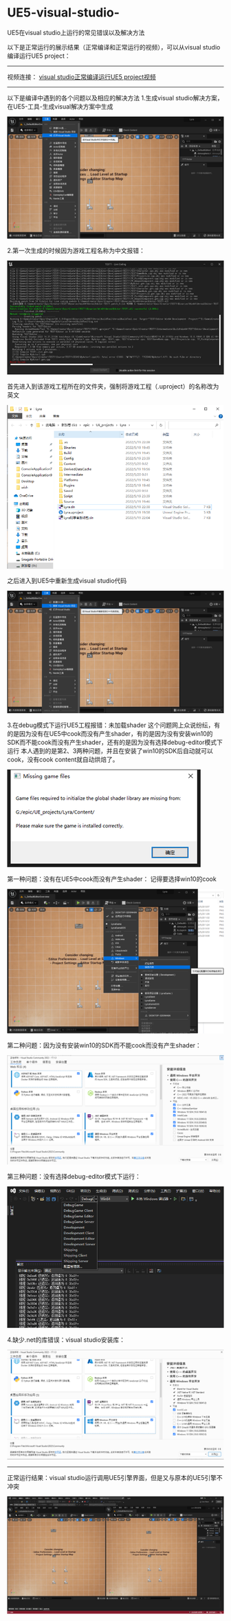 # UE5-visual-studio-
UE5在visual studio上运行的常见错误以及解决方法

以下是正常运行的展示结果（正常编译和正常运行的视频），可以从visual studio编译运行UE5 project：

------------------------------------------------------------------------------------------------------------------------------

视频连接： [visual studio正常编译运行UE5 project视频](https://github.com/Neko-yc/UE5-visual-studio-/issues/1) <br>

------------------------------------------------------------------------------------------------------------------------------


以下是编译中遇到的各个问题以及相应的解决方法
1.生成visual studio解决方案，在UE5-工具-生成visual解决方案中生成

![](https://github.com/Neko-yc/UE5-visual-studio-/blob/main/images/%E7%94%9F%E6%88%90visual%20studio%E8%A7%A3%E5%86%B3%E6%96%B9%E6%A1%88new.png)

2.第一次生成的时候因为游戏工程名称为中文报错：

![](https://github.com/Neko-yc/UE5-visual-studio-/blob/main/images/%E4%B8%AD%E6%96%87%E5%90%8D%E7%A7%B0%E6%8A%A5%E9%94%99.png)

  首先进入到该游戏工程所在的文件夹，强制将游戏工程（.uproject）的名称改为英文
  
![](https://github.com/Neko-yc/UE5-visual-studio-/blob/main/images/%E4%B8%AD%E6%96%87%E5%90%8D%E7%A7%B0%E6%8A%A5%E9%94%99%E8%A7%A3%E5%86%B3%E6%96%B9%E6%A1%88.png)

  之后进入到UE5中重新生成visual studio代码
  
![](https://github.com/Neko-yc/UE5-visual-studio-/blob/main/images/%E4%B8%AD%E6%96%87%E5%90%8D%E7%A7%B0%E6%8A%A5%E9%94%99%E8%A7%A3%E5%86%B3%E6%96%B9%E6%A1%882.png)

3.在debug模式下运行UE5工程报错：未加载shader
  这个问题网上众说纷纭，有的是因为没有在UE5中cook而没有产生shader，有的是因为没有安装win10的SDK而不能cook而没有产生shader，还有的是因为没有选择debug-editor模式下运行
  本人遇到的是第2、3两种问题，并且在安装了win10的SDK后自动就可以cook，没有cook content就自动烘焙了。
  
![](https://github.com/Neko-yc/UE5-visual-studio-/blob/main/images/%E6%9C%AA%E5%8A%A0%E8%BD%BDshader%E6%8A%A5%E9%94%99.png)
  
  第一种问题：没有在UE5中cook而没有产生shader：
  记得要选择win10的cook
  
![](https://github.com/Neko-yc/UE5-visual-studio-/blob/main/images/%E7%83%98%E7%84%99%E5%86%85%E5%AE%B9.png)

  第二种问题：因为没有安装win10的SDK而不能cook而没有产生shader：
  
![](https://github.com/Neko-yc/UE5-visual-studio-/blob/main/images/%E5%AE%89%E8%A3%85win10%20SDK.png)

  第三种问题：没有选择debug-editor模式下运行：
  
![](https://github.com/Neko-yc/UE5-visual-studio-/blob/main/images/%E9%80%89%E6%8B%A9debug%20editor.png)

4.缺少.net的库错误：visual studio安装库：

![](https://github.com/Neko-yc/UE5-visual-studio-/blob/main/images/%E2%80%98.net%E2%80%99%E6%8A%A5%E9%94%99.png)

---------------------------------------------------------------------------------------------------------------------
正常运行结果：visual studio运行调用UE5引擎界面，但是又与原本的UE5引擎不冲突

![](https://github.com/Neko-yc/UE5-visual-studio-/blob/main/images/%E6%AD%A3%E5%B8%B8%E5%90%AF%E5%8A%A8%E6%88%AA%E5%9B%BE.png)
